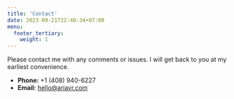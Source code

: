```yaml
---
title: 'Contact'
date: 2023-09-21T22:40:34+07:00
menu:
  footer_tertiary:
    weight: 1
---
```


Please contact me with any comments or issues. I will get back to you at my earliest convenience.

- **Phone:** +1 (408) 940-6227
- **Email:** [hello@ariavr.com](mailto:hello@ariavr.com)
